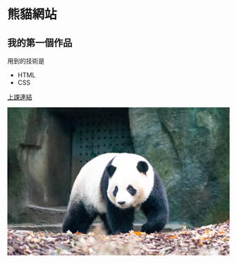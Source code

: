 # 熊貓網站

## 我的第一個作品

用到的技術是

- HTML
- CSS

[上課連結](https://www.udemy.com/course/wilson-full-stack-web-development/)

![熊貓臉](./panda1.jpg)

